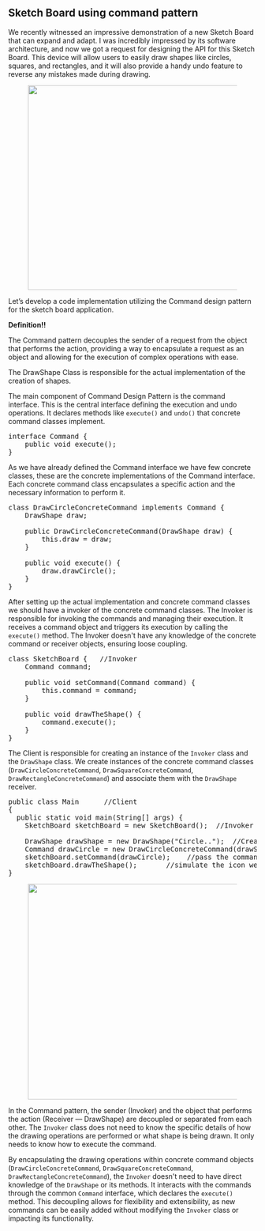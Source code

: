 ## Sketch Board using command pattern

<p id="8f52" class="pw-post-body-paragraph lm ln fr lo b lp lq lr ls lt lu lv lw lx ly lz ma mb mc md me mf mg mh mi mj fk bj" data-selectable-paragraph="">We recently witnessed an impressive demonstration of a new Sketch Board that can expand and adapt. I was incredibly impressed by its software architecture, and now we got a request for designing the API for this Sketch Board. This device will allow users to easily draw shapes like circles, squares, and rectangles, and it will also provide a handy undo feature to reverse any mistakes made during drawing.</p>

<figure class="mn mo mp mq mr ms mk ml paragraph-image"><div role="button" tabindex="0" class="mt mu ee mv bg mw"><div class="mk ml ne"><picture><source srcset="https://miro.medium.com/v2/resize:fit:640/format:webp/1*G4y_Kn-sqR4BjDW_M60mFw.jpeg 640w, https://miro.medium.com/v2/resize:fit:720/format:webp/1*G4y_Kn-sqR4BjDW_M60mFw.jpeg 720w, https://miro.medium.com/v2/resize:fit:750/format:webp/1*G4y_Kn-sqR4BjDW_M60mFw.jpeg 750w, https://miro.medium.com/v2/resize:fit:786/format:webp/1*G4y_Kn-sqR4BjDW_M60mFw.jpeg 786w, https://miro.medium.com/v2/resize:fit:828/format:webp/1*G4y_Kn-sqR4BjDW_M60mFw.jpeg 828w, https://miro.medium.com/v2/resize:fit:1100/format:webp/1*G4y_Kn-sqR4BjDW_M60mFw.jpeg 1100w, https://miro.medium.com/v2/resize:fit:1400/format:webp/1*G4y_Kn-sqR4BjDW_M60mFw.jpeg 1400w" sizes="(min-resolution: 4dppx) and (max-width: 700px) 50vw, (-webkit-min-device-pixel-ratio: 4) and (max-width: 700px) 50vw, (min-resolution: 3dppx) and (max-width: 700px) 67vw, (-webkit-min-device-pixel-ratio: 3) and (max-width: 700px) 65vw, (min-resolution: 2.5dppx) and (max-width: 700px) 80vw, (-webkit-min-device-pixel-ratio: 2.5) and (max-width: 700px) 80vw, (min-resolution: 2dppx) and (max-width: 700px) 100vw, (-webkit-min-device-pixel-ratio: 2) and (max-width: 700px) 100vw, 700px" type="image/webp"><source data-testid="og" srcset="https://miro.medium.com/v2/resize:fit:640/1*G4y_Kn-sqR4BjDW_M60mFw.jpeg 640w, https://miro.medium.com/v2/resize:fit:720/1*G4y_Kn-sqR4BjDW_M60mFw.jpeg 720w, https://miro.medium.com/v2/resize:fit:750/1*G4y_Kn-sqR4BjDW_M60mFw.jpeg 750w, https://miro.medium.com/v2/resize:fit:786/1*G4y_Kn-sqR4BjDW_M60mFw.jpeg 786w, https://miro.medium.com/v2/resize:fit:828/1*G4y_Kn-sqR4BjDW_M60mFw.jpeg 828w, https://miro.medium.com/v2/resize:fit:1100/1*G4y_Kn-sqR4BjDW_M60mFw.jpeg 1100w, https://miro.medium.com/v2/resize:fit:1400/1*G4y_Kn-sqR4BjDW_M60mFw.jpeg 1400w" sizes="(min-resolution: 4dppx) and (max-width: 700px) 50vw, (-webkit-min-device-pixel-ratio: 4) and (max-width: 700px) 50vw, (min-resolution: 3dppx) and (max-width: 700px) 67vw, (-webkit-min-device-pixel-ratio: 3) and (max-width: 700px) 65vw, (min-resolution: 2.5dppx) and (max-width: 700px) 80vw, (-webkit-min-device-pixel-ratio: 2.5) and (max-width: 700px) 80vw, (min-resolution: 2dppx) and (max-width: 700px) 100vw, (-webkit-min-device-pixel-ratio: 2) and (max-width: 700px) 100vw, 700px"><img alt="" class="bg ku mx c" width="700" height="414" loading="lazy" role="presentation" src="https://miro.medium.com/v2/resize:fit:700/1*G4y_Kn-sqR4BjDW_M60mFw.jpeg"></picture></div></div></figure>

<p id="7727" class="pw-post-body-paragraph lm ln fr lo b lp lq lr ls lt lu lv lw lx ly lz ma mb mc md me mf mg mh mi mj fk bj" data-selectable-paragraph="">Let’s develop a code implementation utilizing the Command design pattern for the sketch board application.</p>

<p id="e4ef" class="pw-post-body-paragraph lm ln fr lo b lp lq lr ls lt lu lv lw lx ly lz ma mb mc md me mf mg mh mi mj fk bj" data-selectable-paragraph=""><strong class="lo fs">Definition!!</strong></p>

<p id="32c2" class="pw-post-body-paragraph lm ln fr lo b lp lq lr ls lt lu lv lw lx ly lz ma mb mc md me mf mg mh mi mj fk bj" data-selectable-paragraph="">The Command pattern decouples the sender of a request from the object that performs the action, providing a way to encapsulate a request as an object and allowing for the execution of complex operations with ease.</p>


<p id="97a8" class="pw-post-body-paragraph lm ln fr lo b lp lq lr ls lt lu lv lw lx ly lz ma mb mc md me mf mg mh mi mj fk bj" data-selectable-paragraph="">The DrawShape Class is responsible for the actual implementation of the creation of shapes.</p>

<p id="fac3" class="pw-post-body-paragraph lm ln fr lo b lp lq lr ls lt lu lv lw lx ly lz ma mb mc md me mf mg mh mi mj fk bj" data-selectable-paragraph="">The main component of Command Design Pattern is the command interface. This is the central interface defining the execution and undo operations. It declares methods like <code class="cw np nq nr ng b">execute()</code> and <code class="cw np nq nr ng b">undo()</code> that concrete command classes implement.</p>

<pre class="mn mo mp mq mr nf ng nh bo ni ba bj"><span id="c0d0" class="nj nk fr ng b bf nl nm l nn no" data-selectable-paragraph=""><span class="hljs-keyword">interface</span> <span class="hljs-title.class">Command</span> {<br>    <span class="hljs-keyword">public</span> <span class="hljs-keyword">void</span> <span class="hljs-title.function">execute</span><span class="hljs-params">()</span>;<br>}</span></pre>

<p id="4f47" class="pw-post-body-paragraph lm ln fr lo b lp lq lr ls lt lu lv lw lx ly lz ma mb mc md me mf mg mh mi mj fk bj" data-selectable-paragraph="">As we have already defined the Command interface we have few concrete classes, these are the concrete implementations of the Command interface. Each concrete command class encapsulates a specific action and the necessary information to perform it.</p>

<pre class="mn mo mp mq mr nf ng nh bo ni ba bj"><span id="9333" class="nj nk fr ng b bf nl nm l nn no" data-selectable-paragraph=""><span class="hljs-keyword">class</span> <span class="hljs-title.class">DrawCircleConcreteCommand</span> <span class="hljs-keyword">implements</span> <span class="hljs-title.class">Command</span> {<br>    DrawShape draw;<br>    <br>    <span class="hljs-keyword">public</span> <span class="hljs-title.function">DrawCircleConcreteCommand</span><span class="hljs-params">(DrawShape draw)</span> {<br>        <span class="hljs-built_in">this</span>.draw = draw;<br>    }<br>    <br>    <span class="hljs-keyword">public</span> <span class="hljs-keyword">void</span> <span class="hljs-title.function">execute</span><span class="hljs-params">()</span> {<br>        draw.drawCircle();<br>    }<br>}</span></pre>

<p id="45fd" class="pw-post-body-paragraph lm ln fr lo b lp lq lr ls lt lu lv lw lx ly lz ma mb mc md me mf mg mh mi mj fk bj" data-selectable-paragraph="">After setting up the actual implementation and concrete command classes we should have a invoker of the concrete command classes. The Invoker is responsible for invoking the commands and managing their execution. It receives a command object and triggers its execution by calling the <code class="cw np nq nr ng b">execute()</code> method. The Invoker doesn't have any knowledge of the concrete command or receiver objects, ensuring loose coupling.</p>

<pre class="mn mo mp mq mr nf ng nh bo ni ba bj"><span id="6b01" class="nj nk fr ng b bf nl nm l nn no" data-selectable-paragraph=""><span class="hljs-keyword">class</span> <span class="hljs-title.class">SketchBoard</span> {   <span class="hljs-comment">//Invoker</span><br>    Command command;<br>    <br>    <span class="hljs-keyword">public</span> <span class="hljs-keyword">void</span> <span class="hljs-title.function">setCommand</span><span class="hljs-params">(Command command)</span> {<br>        <span class="hljs-built_in">this</span>.command = command;<br>    }<br>    <br>    <span class="hljs-keyword">public</span> <span class="hljs-keyword">void</span> <span class="hljs-title.function">drawTheShape</span><span class="hljs-params">()</span> {<br>        command.execute();<br>    }<br>}</span></pre>

<p id="629f" class="pw-post-body-paragraph lm ln fr lo b lp lq lr ls lt lu lv lw lx ly lz ma mb mc md me mf mg mh mi mj fk bj" data-selectable-paragraph="">The Client is responsible for creating an instance of the <code class="cw np nq nr ng b">Invoker</code> class and the <code class="cw np nq nr ng b">DrawShape</code> class. We create instances of the concrete command classes (<code class="cw np nq nr ng b">DrawCircleConcreteCommand</code>, <code class="cw np nq nr ng b">DrawSquareConcreteCommand</code>, <code class="cw np nq nr ng b">DrawRectangleConcreteCommand</code>) and associate them with the <code class="cw np nq nr ng b">DrawShape</code> receiver.</p>

<pre class="mn mo mp mq mr nf ng nh bo ni ba bj"><span id="55a5" class="nj nk fr ng b bf nl nm l nn no" data-selectable-paragraph=""><span class="hljs-keyword">public</span> <span class="hljs-keyword">class</span> <span class="hljs-title.class">Main</span>      <span class="hljs-comment">//Client</span><br>{<br>  <span class="hljs-keyword">public</span> <span class="hljs-keyword">static</span> <span class="hljs-keyword">void</span> <span class="hljs-title.function">main</span><span class="hljs-params">(String[] args)</span> {<br>    <span class="hljs-type">SketchBoard</span> <span class="hljs-variable">sketchBoard</span> <span class="hljs-operator">=</span> <span class="hljs-keyword">new</span> <span class="hljs-title.class">SketchBoard</span>();  <span class="hljs-comment">//Invoker</span><br>    <br>    <span class="hljs-type">DrawShape</span> <span class="hljs-variable">drawShape</span> <span class="hljs-operator">=</span> <span class="hljs-keyword">new</span> <span class="hljs-title.class">DrawShape</span>(<span class="hljs-string">"Circle.."</span>);  <span class="hljs-comment">//Create a drawshape object this will be the receiver of the request</span><br>    <span class="hljs-type">Command</span> <span class="hljs-variable">drawCircle</span> <span class="hljs-operator">=</span> <span class="hljs-keyword">new</span> <span class="hljs-title.class">DrawCircleConcreteCommand</span>(drawShape);  <span class="hljs-comment">//Creating Command object and passing receiver </span><br>    sketchBoard.setCommand(drawCircle);    <span class="hljs-comment">//pass the command to the invoker</span><br>    sketchBoard.drawTheShape();       <span class="hljs-comment">//simulate the icon we have chosen </span><br>}</span></pre>

<figure class="mn mo mp mq mr ms mk ml paragraph-image"><div role="button" tabindex="0" class="mt mu ee mv bg mw"><div class="mk ml ns"><picture><source srcset="https://miro.medium.com/v2/resize:fit:640/format:webp/1*2DtvK4yI8U8S17xrC7BoAA.jpeg 640w, https://miro.medium.com/v2/resize:fit:720/format:webp/1*2DtvK4yI8U8S17xrC7BoAA.jpeg 720w, https://miro.medium.com/v2/resize:fit:750/format:webp/1*2DtvK4yI8U8S17xrC7BoAA.jpeg 750w, https://miro.medium.com/v2/resize:fit:786/format:webp/1*2DtvK4yI8U8S17xrC7BoAA.jpeg 786w, https://miro.medium.com/v2/resize:fit:828/format:webp/1*2DtvK4yI8U8S17xrC7BoAA.jpeg 828w, https://miro.medium.com/v2/resize:fit:1100/format:webp/1*2DtvK4yI8U8S17xrC7BoAA.jpeg 1100w, https://miro.medium.com/v2/resize:fit:1400/format:webp/1*2DtvK4yI8U8S17xrC7BoAA.jpeg 1400w" sizes="(min-resolution: 4dppx) and (max-width: 700px) 50vw, (-webkit-min-device-pixel-ratio: 4) and (max-width: 700px) 50vw, (min-resolution: 3dppx) and (max-width: 700px) 67vw, (-webkit-min-device-pixel-ratio: 3) and (max-width: 700px) 65vw, (min-resolution: 2.5dppx) and (max-width: 700px) 80vw, (-webkit-min-device-pixel-ratio: 2.5) and (max-width: 700px) 80vw, (min-resolution: 2dppx) and (max-width: 700px) 100vw, (-webkit-min-device-pixel-ratio: 2) and (max-width: 700px) 100vw, 700px" type="image/webp"><source data-testid="og" srcset="https://miro.medium.com/v2/resize:fit:640/1*2DtvK4yI8U8S17xrC7BoAA.jpeg 640w, https://miro.medium.com/v2/resize:fit:720/1*2DtvK4yI8U8S17xrC7BoAA.jpeg 720w, https://miro.medium.com/v2/resize:fit:750/1*2DtvK4yI8U8S17xrC7BoAA.jpeg 750w, https://miro.medium.com/v2/resize:fit:786/1*2DtvK4yI8U8S17xrC7BoAA.jpeg 786w, https://miro.medium.com/v2/resize:fit:828/1*2DtvK4yI8U8S17xrC7BoAA.jpeg 828w, https://miro.medium.com/v2/resize:fit:1100/1*2DtvK4yI8U8S17xrC7BoAA.jpeg 1100w, https://miro.medium.com/v2/resize:fit:1400/1*2DtvK4yI8U8S17xrC7BoAA.jpeg 1400w" sizes="(min-resolution: 4dppx) and (max-width: 700px) 50vw, (-webkit-min-device-pixel-ratio: 4) and (max-width: 700px) 50vw, (min-resolution: 3dppx) and (max-width: 700px) 67vw, (-webkit-min-device-pixel-ratio: 3) and (max-width: 700px) 65vw, (min-resolution: 2.5dppx) and (max-width: 700px) 80vw, (-webkit-min-device-pixel-ratio: 2.5) and (max-width: 700px) 80vw, (min-resolution: 2dppx) and (max-width: 700px) 100vw, (-webkit-min-device-pixel-ratio: 2) and (max-width: 700px) 100vw, 700px"><img alt="" class="bg ku mx c" width="700" height="436" loading="lazy" role="presentation" src="https://miro.medium.com/v2/resize:fit:700/1*2DtvK4yI8U8S17xrC7BoAA.jpeg"></picture></div></div></figure>

<p id="dc4f" class="pw-post-body-paragraph lm ln fr lo b lp lq lr ls lt lu lv lw lx ly lz ma mb mc md me mf mg mh mi mj fk bj" data-selectable-paragraph="">In the Command pattern, the sender (Invoker) and the object that performs the action (Receiver — DrawShape) are decoupled or separated from each other. The <code class="cw np nq nr ng b">Invoker</code> class does not need to know the specific details of how the drawing operations are performed or what shape is being drawn. It only needs to know how to execute the command.</p>

<p id="9d2d" class="pw-post-body-paragraph lm ln fr lo b lp lq lr ls lt lu lv lw lx ly lz ma mb mc md me mf mg mh mi mj fk bj" data-selectable-paragraph="">By encapsulating the drawing operations within concrete command objects (<code class="cw np nq nr ng b">DrawCircleConcreteCommand</code>, <code class="cw np nq nr ng b">DrawSquareConcreteCommand</code>, <code class="cw np nq nr ng b">DrawRectangleConcreteCommand</code>), the <code class="cw np nq nr ng b">Invoker</code> doesn't need to have direct knowledge of the <code class="cw np nq nr ng b">DrawShape</code> or its methods. It interacts with the commands through the common <code class="cw np nq nr ng b">Command</code> interface, which declares the <code class="cw np nq nr ng b">execute()</code> method. This decoupling allows for flexibility and extensibility, as new commands can be easily added without modifying the <code class="cw np nq nr ng b">Invoker</code> class or impacting its functionality.</p>